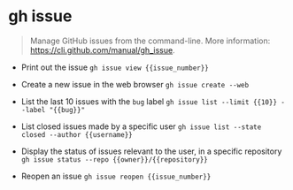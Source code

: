 # gh issue
> Manage GitHub issues from the command-line.
> More information: <https://cli.github.com/manual/gh_issue>.

- Print out the issue
`gh issue view {{issue_number}}`

- Create a new issue in the web browser
`gh issue create --web`

- List the last 10 issues with the `bug` label
`gh issue list --limit {{10}} --label "{{bug}}"`

- List closed issues made by a specific user
`gh issue list --state closed --author {{username}}`

- Display the status of issues relevant to the user, in a specific repository
`gh issue status --repo {{owner}}/{{repository}}`

- Reopen an issue
`gh issue reopen {{issue_number}}`
